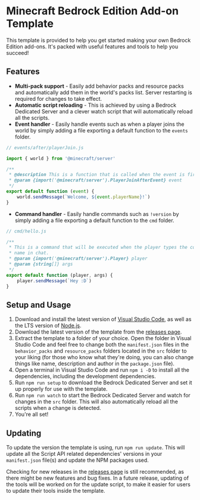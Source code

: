 # Minecraft Bedrock Edition Add-on Template

This template is provided to help you get started making your own Bedrock Edition add-ons. It's packed with useful features and tools to help you succeed!

## Features

-   **Multi-pack support** - Easily add behavior packs and resource packs and automatically add them in the world's packs list. Server restarting is required for changes to take effect.
-   **Automatic script reloading** - This is achieved by using a Bedrock Dedicated Server and a clever watch script that will automatically reload all the scripts.
-   **Event handler** - Easily handle events such as when a player joins the world by simply adding a file exporting a default function to the `events` folder.

```js
// events/after/playerJoin.js

import { world } from '@minecraft/server'

/**
 * @description This is a function that is called when the event is fired.
 * @param {import('@minecraft/server').PlayerJoinAfterEvent} event
 */
export default function (event) {
    world.sendMessage(`Welcome, ${event.playerName}!`)
}
```

-   **Command handler** - Easily handle commands such as `!version` by simply adding a file exporting a default function to the `cmd` folder.

```js
// cmd/hello.js

/**
 * This is a command that will be executed when the player types the command
 * name in chat.
 * @param {import('@minecraft/server').Player} player
 * @param {string[]} args
 */
export default function (player, args) {
    player.sendMessage(`Hey :D`)
}
```

## Setup and Usage

1. Download and install the latest version of [Visual Studio Code](https://code.visualstudio.com/), as well as the LTS version of [Node.js](https://nodejs.org/en/).
2. Download the latest version of the template from the [releases page](https://github.com/imlighty/bedrock-addon-template/releases).
3. Extract the template to a folder of your choice. Open the folder in Visual Studio Code and feel free to change both the `manifest.json` files in the `behavior_packs` and `resource_packs` folders located in the `src` folder to your liking (for those who know what they're doing, you can also change things like name, description and author in the `package.json` file).
4. Open a terminal in Visual Studio Code and run `npm i -D` to install all the dependencies, including the development dependencies.
5. Run `npm run setup` to download the Bedrock Dedicated Server and set it up properly for use with the template.
6. Run `npm run watch` to start the Bedrock Dedicated Server and watch for changes in the `src` folder. This will also automatically reload all the scripts when a change is detected.
7. You're all set!

## Updating

To update the version the template is using, run `npm run update`. This will update all the Script API related dependencies' versions in your `manifest.json` file(s) and update the NPM packages used.

Checking for new releases in the [releases page](https://github.com/imlighty/bedrock-addon-template/releases) is still recommended, as there might be new features and bug fixes. In a future release, updating of the tools will be worked on for the update script, to make it easier for users to update their tools inside the template.
